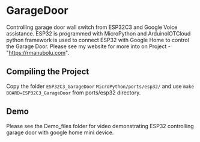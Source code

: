 # GarageDoor
Controlling garage door wall switch from ESP32C3 and Google Voice assistance. 
ESP32 is programmed with MicroPython and ArduinoIOTCloud python framework is used to connect ESP32 with Google Home to control the Garage Door.
Please see my website for more into on Project - "https://rmanubolu.com".

## Compiling the Project
Copy the folder `ESP32C3_GarageDoor` `MicroPython/ports/esp32/` and use `make BOARD=ESP32C3_GarageDoor` from ports/esp32 directory.

## Demo
Please see the Demo_files folder for video demonstrating ESP32 controlling garage door with google home mini device.